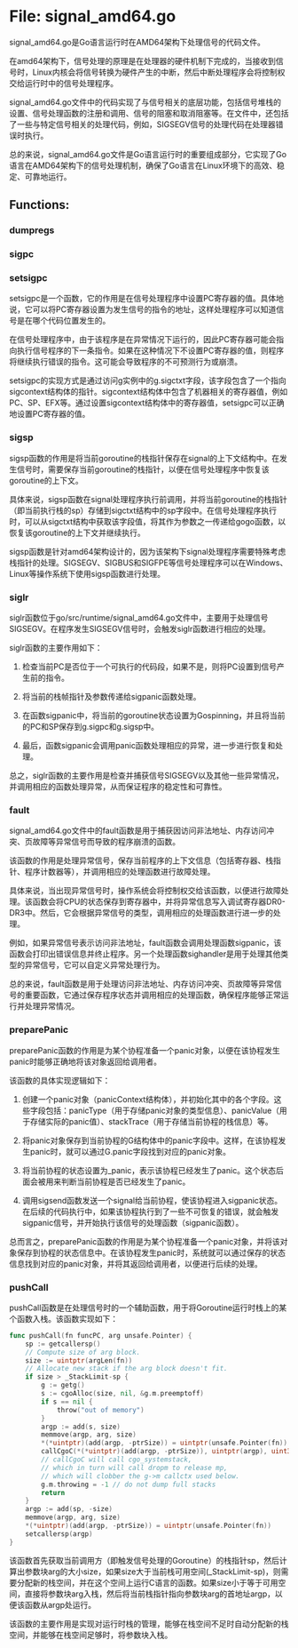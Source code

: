 # File: signal_amd64.go

signal_amd64.go是Go语言运行时在AMD64架构下处理信号的代码文件。

在amd64架构下，信号处理的原理是在处理器的硬件机制下完成的，当接收到信号时，Linux内核会将信号转换为硬件产生的中断，然后中断处理程序会将控制权交给运行时中的信号处理程序。

signal_amd64.go文件中的代码实现了与信号相关的底层功能，包括信号堆栈的设置、信号处理函数的注册和调用、信号的阻塞和取消阻塞等。在文件中，还包括了一些与特定信号相关的处理代码，例如，SIGSEGV信号的处理代码在处理器错误时执行。

总的来说，signal_amd64.go文件是Go语言运行时的重要组成部分，它实现了Go语言在AMD64架构下的信号处理机制，确保了Go语言在Linux环境下的高效、稳定、可靠地运行。

## Functions:

### dumpregs





### sigpc





### setsigpc

setsigpc是一个函数，它的作用是在信号处理程序中设置PC寄存器的值。具体地说，它可以将PC寄存器设置为发生信号的指令的地址，这样处理程序可以知道信号是在哪个代码位置发生的。

在信号处理程序中，由于该程序是在异常情况下运行的，因此PC寄存器可能会指向执行信号程序的下一条指令。如果在这种情况下不设置PC寄存器的值，则程序将继续执行错误的指令。这可能会导致程序的不可预测行为或崩溃。

setsigpc的实现方式是通过访问g实例中的g.sigctxt字段，该字段包含了一个指向sigcontext结构体的指针。sigcontext结构体中包含了机器相关的寄存器值，例如PC、SP、EFX等。通过设置sigcontext结构体中的寄存器值，setsigpc可以正确地设置PC寄存器的值。



### sigsp

sigsp函数的作用是将当前goroutine的栈指针保存在signal的上下文结构中。在发生信号时，需要保存当前goroutine的栈指针，以便在信号处理程序中恢复该goroutine的上下文。

具体来说，sigsp函数在signal处理程序执行前调用，并将当前goroutine的栈指针（即当前执行栈的sp）存储到sigctxt结构中的sp字段中。在信号处理程序执行时，可以从sigctxt结构中获取该字段值，将其作为参数之一传递给gogo函数，以恢复该goroutine的上下文并继续执行。

sigsp函数是针对amd64架构设计的，因为该架构下signal处理程序需要特殊考虑栈指针的处理。SIGSEGV、SIGBUS和SIGFPE等信号处理程序可以在Windows、Linux等操作系统下使用sigsp函数进行处理。



### siglr

siglr函数位于go/src/runtime/signal_amd64.go文件中，主要用于处理信号SIGSEGV。在程序发生SIGSEGV信号时，会触发siglr函数进行相应的处理。

siglr函数的主要作用如下：

1. 检查当前PC是否位于一个可执行的代码段，如果不是，则将PC设置到信号产生前的指令。

2. 将当前的栈帧指针及参数传递给sigpanic函数处理。

3. 在函数sigpanic中，将当前的goroutine状态设置为Gospinning，并且将当前的PC和SP保存到g.sigpc和g.sigsp中。

4. 最后，函数sigpanic会调用panic函数处理相应的异常，进一步进行恢复和处理。

总之，siglr函数的主要作用是检查并捕获信号SIGSEGV以及其他一些异常情况，并调用相应的函数处理异常，从而保证程序的稳定性和可靠性。



### fault

signal_amd64.go文件中的fault函数是用于捕获因访问非法地址、内存访问冲突、页故障等异常信号而导致的程序崩溃的函数。

该函数的作用是处理异常信号，保存当前程序的上下文信息（包括寄存器、栈指针、程序计数器等），并调用相应的处理函数进行故障处理。

具体来说，当出现异常信号时，操作系统会将控制权交给该函数，以便进行故障处理。该函数会将CPU的状态保存到寄存器中，并将异常信息写入调试寄存器DR0-DR3中。然后，它会根据异常信号的类型，调用相应的处理函数进行进一步的处理。

例如，如果异常信号表示访问非法地址，fault函数会调用处理函数sigpanic，该函数会打印出错误信息并终止程序。另一个处理函数sighandler是用于处理其他类型的异常信号，它可以自定义异常处理行为。

总的来说，fault函数是用于处理访问非法地址、内存访问冲突、页故障等异常信号的重要函数，它通过保存程序状态并调用相应的处理函数，确保程序能够正常运行并处理异常情况。



### preparePanic

preparePanic函数的作用是为某个协程准备一个panic对象，以便在该协程发生panic时能够正确地将该对象返回给调用者。

该函数的具体实现逻辑如下：

1. 创建一个panic对象（panicContext结构体），并初始化其中的各个字段。这些字段包括：panicType（用于存储panic对象的类型信息）、panicValue（用于存储实际的panic值）、stackTrace（用于存储当前协程的栈信息）等。

2. 将panic对象保存到当前协程的G结构体中的panic字段中。这样，在该协程发生panic时，就可以通过G.panic字段找到对应的panic对象。

3. 将当前协程的状态设置为_panic，表示该协程已经发生了panic。这个状态后面会被用来判断当前协程是否已经发生了panic。

4. 调用sigsend函数发送一个signal给当前协程，使该协程进入sigpanic状态。在后续的代码执行中，如果该协程执行到了一些不可恢复的错误，就会触发sigpanic信号，并开始执行该信号的处理函数（sigpanic函数）。

总而言之，preparePanic函数的作用是为某个协程准备一个panic对象，并将该对象保存到协程的状态信息中。在该协程发生panic时，系统就可以通过保存的状态信息找到对应的panic对象，并将其返回给调用者，以便进行后续的处理。



### pushCall

pushCall函数是在处理信号时的一个辅助函数，用于将Goroutine运行时栈上的某个函数入栈。该函数实现如下：

```go
func pushCall(fn funcPC, arg unsafe.Pointer) {
	sp := getcallersp()
	// Compute size of arg block.
	size := uintptr(argLen(fn))
	// Allocate new stack if the arg block doesn't fit.
	if size > _StackLimit-sp {
		g := getg()
		s := cgoAlloc(size, nil, &g.m.preemptoff)
		if s == nil {
			throw("out of memory")
		}
		argp := add(s, size)
		memmove(argp, arg, size)
		*(*uintptr)(add(argp, -ptrSize)) = uintptr(unsafe.Pointer(fn))
		callCgoC(*(*uintptr)(add(argp, -ptrSize)), uintptr(argp), uint32(size), uint32(size))
		// callCgoC will call cgo_systemstack,
		// which in turn will call dropm to release mp,
		// which will clobber the g->m callctx used below.
		g.m.throwing = -1 // do not dump full stacks
		return
	}
	argp := add(sp, -size)
	memmove(argp, arg, size)
	*(*uintptr)(add(argp, -ptrSize)) = uintptr(unsafe.Pointer(fn))
	setcallersp(argp)
}
```

该函数首先获取当前调用方（即触发信号处理的Goroutine）的栈指针sp，然后计算出参数块arg的大小size，如果size大于当前栈可用空间(_StackLimit-sp)，则需要分配新的栈空间，并在这个空间上运行C语言的函数。如果size小于等于可用空间，直接将参数块arg入栈，然后将当前栈指针指向参数块arg的首地址argp，以便该函数从argp处运行。

该函数的主要作用是实现对运行时栈的管理，能够在栈空间不足时自动分配新的栈空间，并能够在栈空间足够时，将参数块入栈。



